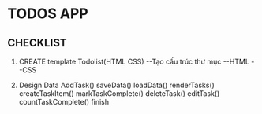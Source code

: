 # TODOS APP

## CHECKLIST
1. CREATE template Todolist(HTML CSS)
--Tạo cấu trúc thư mục
--HTML
--CSS

2. Design Data
AddTask()
saveData()
loadData()
renderTasks()
createTaskItem()
markTaskComplete()
deleteTask()
editTask()
countTaskComplete()
finish
